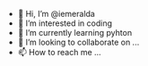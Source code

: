 - 👋 Hi, I’m @iemeralda
- 👀 I’m interested in coding
- 🌱 I’m currently learning pyhton
- 💞️ I’m looking to collaborate on ...
- 📫 How to reach me ...

<!---
iemeralda/iemeralda is a ✨ special ✨ repository because its `README.md` (this file) appears on your GitHub profile.
You can click the Preview link to take a look at your changes.
--->
